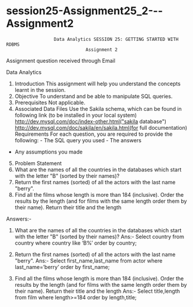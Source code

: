 # session25-Assignment25_2---Assignment2

                      Data Analytics SESSION 25: GETTING STARTED WITH RDBMS
                                  Assignment 2
Assignment question received through Email

Data Analytics 
1. Introduction This assignment will help you understand the concepts learnt in the session. 
2. Objective To understand and be able to manipulate SQL queries.
 3. Prerequisites Not applicable. 
4. Associated Data Files Use the Sakila schema, which can be found in following link (to be installed in your local system) http://dev.mysql.com/doc/index-other.html("sakila database") http://dev.mysql.com/doc/sakila/en/sakila.html(for full documentation)
 Requirements For each question, you are required to provide the following: - The SQL query you used - The answers
 - Any assumptions you made
 5. Problem Statement
 1. What are the names of all the countries in the databases which start with the letter "B" (sorted by their names)? 
2. Return the first names (sorted) of all the actors with the last name "berry". 
3. Find all the films whose length is more than 184 (inclusive). Order the results by the length (and for films with the same length order them by their name). Return their title and the length

Answers:-

1. What are the names of all the countries in the databases which start with the letter "B" (sorted by their names)? 
Ans:-
Select country from country where country like ‘B%’ order by country;

2. Return the first names (sorted) of all the actors with the last name "berry". 
Ans:-
Select first_name,last_name from actor where last_name=’berry’ order by first_name;

3. Find all the films whose length is more than 184 (inclusive). Order the results by the length (and for films with the same length order them by their name). Return their title and the length
Ans:-
Select title,length from film where length>=184 order by length,title;
